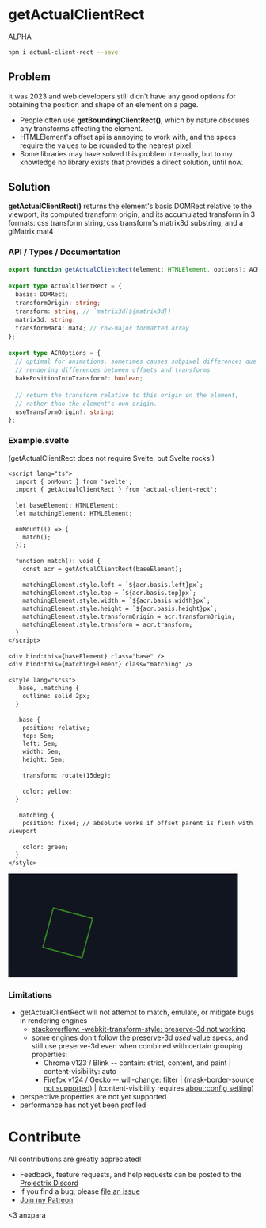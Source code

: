 # getActualClientRect

ALPHA

```bash
npm i actual-client-rect --save
```

## Problem

It was 2023 and web developers still didn't have any good options for obtaining the position and shape of an element on a page.

- People often use **getBoundingClientRect()**, which by nature obscures any transforms affecting the element.
- HTMLElement's offset api is annoying to work with, and the specs require the values to be rounded to the nearest pixel.
- Some libraries may have solved this problem internally, but to my knowledge no library exists that provides a direct solution, until now.

## Solution

**getActualClientRect()** returns the element's basis DOMRect relative to the viewport, its computed transform origin, and its accumulated transform in 3 formats: css transform string, css transform's matrix3d substring, and a glMatrix mat4

### API / Types / Documentation

```ts
export function getActualClientRect(element: HTMLElement, options?: ACROptions): ActualClientRect;

export type ActualClientRect = {
  basis: DOMRect;
  transformOrigin: string;
  transform: string; // `matrix3d(${matrix3d})`
  matrix3d: string;
  transformMat4: mat4; // row-major formatted array
};

export type ACROptions = {
  // optimal for animations. sometimes causes subpixel differences due to
  // rendering differences between offsets and transforms
  bakePositionIntoTransform?: boolean;

  // return the transform relative to this origin on the element,
  // rather than the element's own origin.
  useTransformOrigin?: string;
};
```

### Example.svelte

(getActualClientRect does not require Svelte, but Svelte rocks!)

```svelte
<script lang="ts">
  import { onMount } from 'svelte';
  import { getActualClientRect } from 'actual-client-rect';

  let baseElement: HTMLElement;
  let matchingElement: HTMLElement;

  onMount(() => {
    match();
  });

  function match(): void {
    const acr = getActualClientRect(baseElement);

    matchingElement.style.left = `${acr.basis.left}px`;
    matchingElement.style.top = `${acr.basis.top}px`;
    matchingElement.style.width = `${acr.basis.width}px`;
    matchingElement.style.height = `${acr.basis.height}px`;
    matchingElement.style.transformOrigin = acr.transformOrigin;
    matchingElement.style.transform = acr.transform;
  }
</script>

<div bind:this={baseElement} class="base" />
<div bind:this={matchingElement} class="matching" />

<style lang="scss">
  .base, .matching {
    outline: solid 2px;
  }

  .base {
    position: relative;
    top: 5em;
    left: 5em;
    width: 5em;
    height: 5em;

    transform: rotate(15deg);

    color: yellow;
  }

  .matching {
    position: fixed; // absolute works if offset parent is flush with viewport

    color: green;
  }
</style>
```

![Example.svelte render](https://raw.githubusercontent.com/anxpara/getActualClientRect/75e76e7594f4fa3d3ead27e8272b619fdacaff1f/trialgrounds/static/images/example.png)

### Limitations

- getActualClientRect will not attempt to match, emulate, or mitigate bugs in rendering engines
  - [stackoverflow: -webkit-transform-style: preserve-3d not working](https://stackoverflow.com/questions/11664255/webkit-transform-style-preserve-3d-not-working)
  - some engines don't follow the [preserve-3d _used_ value specs](https://www.w3.org/TR/css-transforms-2/#grouping-property-values), and still use preserve-3d even when combined with certain grouping properties:
    - Chrome v123 / Blink -- contain: strict, content, and paint | content-visibility: auto
    - Firefox v124 / Gecko -- will-change: filter | (mask-border-source [not supported](https://caniuse.com/?search=mask-border)) | (content-visibility requires [about:config setting](https://caniuse.com/?search=content-visibility))
- perspective properties are not yet supported
- performance has not yet been profiled

# Contribute

All contributions are greatly appreciated!

- Feedback, feature requests, and help requests can be posted to the [Projectrix Discord](https://discord.gg/YxVAUFqW4e)
- If you find a bug, please [file an issue](https://github.com/anxpara/getActualClientRect/issues)
- [Join my Patreon](https://www.patreon.com/anxpara)

<3 anxpara
